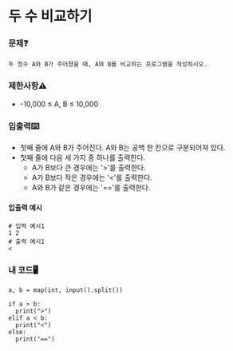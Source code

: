 # 두 수 비교하기

### 문제❓
```
두 정수 A와 B가 주어졌을 때, A와 B를 비교하는 프로그램을 작성하시오.
```

### 제한사항⚠️
* -10,000 ≤ A, B ≤ 10,000

### 입출력⌨️
* 첫째 줄에 A와 B가 주어진다. A와 B는 공백 한 칸으로 구분되어져 있다.
* 첫째 줄에 다음 세 가지 중 하나를 출력한다.
  * A가 B보다 큰 경우에는 '>'를 출력한다.
  * A가 B보다 작은 경우에는 '<'를 출력한다.
  * A와 B가 같은 경우에는 '=='를 출력한다.

#### 입출력 예시
```
# 입력 예시1
1 2
# 출력 예시1
<
```

### 내 코드🖥️
```
a, b = map(int, input().split())

if a > b:
  print(">")
elif a < b:
  print("<")
else:
  print("==")
```



